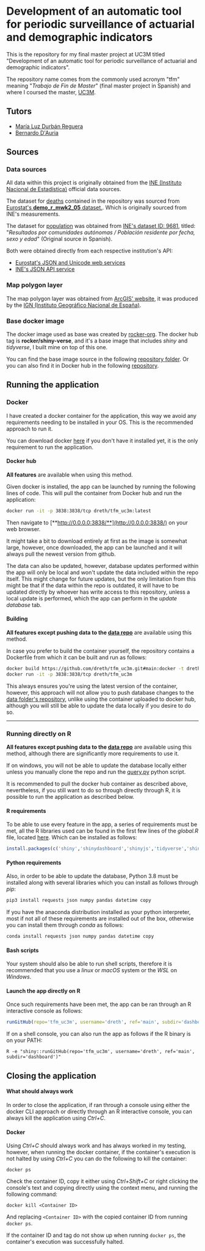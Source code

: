 # Development of an automatic tool for periodic surveillance of actuarial and demographic indicators

This is the repository for my final master project at UC3M titled "Development of an automatic tool for periodic surveillance of actuarial and demographic indicators".

The repository name comes from the commonly used acronym "tfm" meaning "*Trabajo de Fin de Master*" (final master project in Spanish) and where I coursed the master, [UC3M](https://uc3m.es).
## Tutors

- [María Luz Durbán Reguera](https://researchportal.uc3m.es/display/inv18373)
- [Bernardo D'Auria](https://portal.uc3m.es/portal/page/portal/dpto_estadistica/home/members/bernardo_d_auria)

## Sources

### Data sources

All data within this project is originally obtained from the [INE (Instituto Nacional de Estadística)](https://ine.es/) official data sources. 

The dataset for [deaths](https://github.com/dreth/tfm_uc3m/blob/main/data/death.csv) contained in the repository was sourced from [Eurostat's **demo_r_mwk2_05** dataset.](https://ec.europa.eu/eurostat/databrowser/view/demo_r_mwk2_05/default/table?lang=en). Which is originally sourced from INE's measurements.

The dataset for [population](https://github.com/dreth/tfm_uc3m/blob/main/data/pop.csv) was obtained from [INE's dataset ID: 9681](https://www.ine.es/jaxiT3/Tabla.htm?t=9681&L=0), titled: "*Resultados por comunidades autónomas / Población residente por fecha, sexo y edad*" (Original source in Spanish).

Both were obtained directly from each respective institution's API:

- [Eurostat's JSON and Unicode web services](https://ec.europa.eu/eurostat/web/json-and-unicode-web-services/getting-started/query-builder)
- [INE's JSON API service](https://www.ine.es/dyngs/DataLab/manual.html?cid=45)

### Map polygon layer

The map polygon layer was obtained from [ArcGIS' website](https://www.arcgis.com/home/item.html?id=e75892d1a49646d8a29705ac6680f981), it was produced by the [IGN (Instituto Geográfico Nacional de España)](https://www.ign.es).

### Base docker image

The docker image used as base was created by [rocker-org](https://github.com/rocker-org). The docker hub tag is **rocker/shiny-verse**, and it's a base image that includes *shiny* and *tidyverse*, I built mine on top of this one.

You can find the base image source in the following [repository folder](https://github.com/rocker-org/shiny/tree/master/shiny-verse). Or you can also find it in Docker hub in the following [repository](https://hub.docker.com/r/rocker/shiny-verse).

## Running the application

### Docker

I have created a docker container for the application, this way we avoid any requirements needing to be installed in your OS. This is the recommended approach to run it.

You can download docker [here](https://www.docker.com/products/docker-desktop) if you don't have it installed yet, it is the only requirement to run the application.

#### Docker hub

**All features** are available when using this method.

Given docker is installed, the app can be launched by running the following lines of code. This will pull the container from Docker hub and run the application:

```bash
docker run -it -p 3838:3838/tcp dreth/tfm_uc3m:latest
```

Then navigate to [**http://0.0.0.0:3838/**](http://0.0.0.0:3838/) on your web browser.

It might take a bit to download entirely at first as the image is somewhat large, however, once downloaded, the app can be launched and it will always pull the newest version from github. 

The data can also be updated, however, database updates performed within the app will only be local and won't update the data included within the repo itself. This might change for future updates, but the only limitation from this might be that if the data within the repo is outdated, it will have to be updated directly by whoever has write access to this repository, unless a local update is performed, which the app can perform in the *update database* tab.

#### Building

**All features except pushing data to the [data repo](https://github.com/dreth/tfm_uc3m_data)** are available using this method.

In case you prefer to build the container yourself, the repository contains a Dockerfile from which it can be built and run as follows:

```bash
docker build https://github.com/dreth/tfm_uc3m.git#main:docker -t dreth/tfm_uc3m
docker run -it -p 3838:3838/tcp dreth/tfm_uc3m
```

This always ensures you're using the latest version of the container, however, this approach will not allow you to push database changes to the [data folder's repository](https://github.com/dreth/tfm_uc3m_data), unlike using the container uploaded to docker hub, although you will still be able to update the data locally if you desire to do so.

---

### Running directly on R

**All features except pushing data to the [data repo](https://github.com/dreth/tfm_uc3m_data)** are available using this method, although there are significantly more requirements to use it.

If on windows, you will not be able to update the database locally either unless you manually clone the repo and run the [query.py](https://github.com/dreth/tfm_uc3m/blob/main/api/query.py) python script.

It is recommended to pull the docker hub container as described above, nevertheless, if you still want to do so through directly through R, it is possible to run the application as described below.

#### R requirements

To be able to use every feature in the app, a series of requirements must be met, all the R libraries used can be found in the first few lines of the *global.R* file, located [here](https://github.com/dreth/tfm_uc3m/blob/main/dashboard/global.R). Which can be installed as follows:

```R
install.packages(c('shiny','shinydashboard','shinyjs','tidyverse','shinythemes','pracma','dplyr','ggplot2','stringr','MASS','plotly','leaflet','rgdal','RColorBrewer','zoo','RcppRoll'))
```

#### Python requirements

Also, in order to be able to update the database, Python 3.8 must be installed along with several libraries which you can install as follows through *pip*:

```Python
pip3 install requests json numpy pandas datetime copy
```

If you have the anaconda distribution installed as your python interpreter, most if not all of these requirements are installed out of the box, otherwise you can install them through *conda* as follows:

```Python
conda install requests json numpy pandas datetime copy
```

#### Bash scripts

Your system should also be able to run shell scripts, therefore it is recommended that you use a *linux* or *macOS* system or the *WSL* on *Windows*.

#### Launch the app directly on R

Once such requirements have been met, the app can be ran through an R interactive console as follows:

```R
runGitHub(repo='tfm_uc3m', username='dreth', ref='main', subdir='dashboard')
```

If on a shell console, you can also run the app as follows if the R binary is on your PATH:

```Shell
R -e "shiny::runGitHub(repo='tfm_uc3m', username='dreth', ref='main', subdir='dashboard')"
```

## Closing the application

#### What should always work

In order to close the application, if ran through a console using either the docker CLI approach or directly through an R interactive console, you can always kill the application using *Ctrl+C*.

#### Docker

Using *Ctrl+C* should always work and has always worked in my testing, however, when running the docker container, if the container's execution is not halted by using *Ctrl+C* you can do the following to kill the container:

```Shell
docker ps
```

Check the container ID, copy it either using *Ctrl+Shift+C* or right clicking the console's text and copying directly using the context menu, and running the following command:

```Shell
docker kill <Container ID>
```

And replacing ```<Container ID>``` with the copied container ID from running ```docker ps```.

If the container ID and tag do not show up when running ```docker ps```, the container's execution was successfully halted.